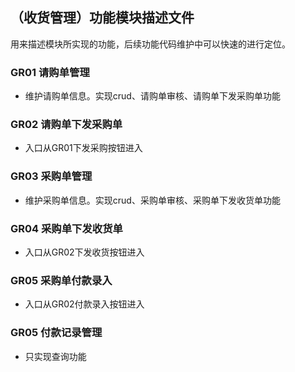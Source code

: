 ## （收货管理）功能模块描述文件
用来描述模块所实现的功能，后续功能代码维护中可以快速的进行定位。

### GR01 请购单管理
- 维护请购单信息。实现crud、请购单审核、请购单下发采购单功能

### GR02 请购单下发采购单
- 入口从GR01下发采购按钮进入

### GR03 采购单管理
- 维护采购单信息。实现crud、采购单审核、采购单下发收货单功能

### GR04 采购单下发收货单
- 入口从GR02下发收货按钮进入

### GR05 采购单付款录入
- 入口从GR02付款录入按钮进入

### GR05 付款记录管理
- 只实现查询功能